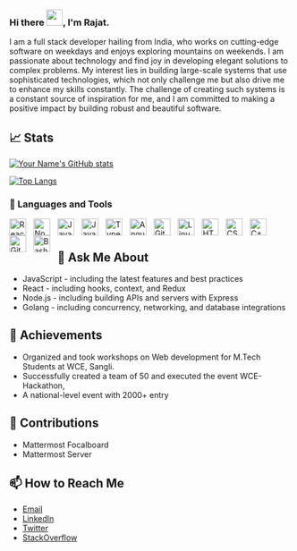 ### Hi there <img src="https://github.com/TheDudeThatCode/TheDudeThatCode/blob/master/Assets/Hi.gif" width="29px">, I'm Rajat.
I am a full stack developer hailing from India, who works on cutting-edge software on weekdays and enjoys exploring mountains on weekends. I am passionate about technology and find joy in developing elegant solutions to complex problems. My interest lies in building large-scale systems that use sophisticated technologies, which not only challenge me but also drive me to enhance my skills constantly. The challenge of creating such systems is a constant source of inspiration for me, and I am committed to making a positive impact by building robust and beautiful software.

## 📈 Stats

[![Your Name's GitHub stats](https://github-readme-stats.vercel.app/api?username=Rajat-Dabade&show_icons=true)](https://github.com/Rajat-Dabade)

[![Top Langs](https://github-readme-stats.vercel.app/api/top-langs/?username=Rajat-Dabade&layout=compact)](https://github.com/Rajat-Dabade)

### 🧰 Languages and Tools

<img align="left" alt="React" width="30px" style="padding-right:10px;" src="https://cdn.jsdelivr.net/gh/devicons/devicon/icons/react/react-original.svg" />
<img align="left" alt="NodeJS" width="30px" style="padding-right:10px;" src="https://cdn.jsdelivr.net/gh/devicons/devicon/icons/nodejs/nodejs-original.svg" /><img align="left" alt="JavaScript" width="30px" style="padding-right:10px;" src="https://cdn.jsdelivr.net/gh/devicons/devicon/icons/javascript/javascript-plain.svg" />
<img align="left" alt="Java" width="30px" style="padding-right:10px;" src="https://cdn.jsdelivr.net/gh/devicons/devicon/icons/java/java-original.svg"/>
<img align="left" alt="TypeScript" width="30px" style="padding-right:10px;" src="https://cdn.jsdelivr.net/gh/devicons/devicon/icons/typescript/typescript-plain.svg" />
<img align="left" alt="Angular" width="30px" style="padding-right:10px;" src="https://cdn.jsdelivr.net/gh/devicons/devicon/icons/angularjs/angularjs-plain.svg" />
<img align="left" alt="Git" width="30px" style="padding-right:10px;" src="https://cdn.jsdelivr.net/gh/devicons/devicon/icons/git/git-original.svg" />
<img align="left" alt="Linux" width="30px" style="padding-right:10px;" src="https://cdn.jsdelivr.net/gh/devicons/devicon/icons/linux/linux-original.svg" />
<img align="left" alt="HTML" width="30px" style="padding-right:10px;" src="https://cdn.jsdelivr.net/gh/devicons/devicon/icons/html5/html5-plain.svg" />
<img align="left" alt="CSS" width="30px" style="padding-right:10px;" src="https://cdn.jsdelivr.net/gh/devicons/devicon/icons/css3/css3-plain.svg" />
<img align="left" alt="C++" width="30px" style="padding-right:10px;" src="https://cdn.jsdelivr.net/gh/devicons/devicon/icons/cplusplus/cplusplus-line.svg" />
<img align="left" alt="GitHub" width="30px" style="padding-right:10px;" src="https://cdn.jsdelivr.net/gh/devicons/devicon/icons/github/github-original.svg" />
<img align="left" alt="Bash" width="30px" style="padding-right:10px;" src="https://cdn.jsdelivr.net/gh/devicons/devicon/icons/bash/bash-original.svg" />
<br />

#

## 💬 Ask Me About
- JavaScript - including the latest features and best practices
- React - including hooks, context, and Redux
- Node.js - including building APIs and servers with Express
- Golang - including concurrency, networking, and database integrations

## 🎉 Achievements
- Organized and took workshops on Web development for M.Tech Students at WCE, Sangli.
- Successfully created a team of 50 and executed the event WCE-Hackathon,
- A national-level event with 2000+ entry

## 🤝 Contributions

- Mattermost Focalboard
- Mattermost Server

## 📫 How to Reach Me

- [Email](mailto:rajatdabade1997@gmail.com)
- [LinkedIn](https://www.linkedin.com/in/https://www.linkedin.com/in/rajat-dabade)
- [Twitter](https://twitter.com/DabadeRajat)
- [StackOverflow](https://stackoverflow.com/users/9293065/rajat-dabade)


<!-- [<img src='https://cdn.jsdelivr.net/npm/simple-icons@3.0.1/icons/github.svg' alt='github' height='40'>](https://github.com/https://github.com/Rajat-Dabade)  [<img src='https://cdn.jsdelivr.net/npm/simple-icons@3.0.1/icons/linkedin.svg' alt='linkedin' height='40'>](https://www.linkedin.com/in/https://www.linkedin.com/in/rajat-dabade//)  [<img src='https://cdn.jsdelivr.net/npm/simple-icons@3.0.1/icons/instagram.svg' alt='instagram' height='40'>](https://www.instagram.com/https://www.instagram.com/m_rajat007//)  [<img src='https://cdn.jsdelivr.net/npm/simple-icons@3.0.1/icons/twitter.svg' alt='twitter' height='40'>](https://twitter.com/https://twitter.com/DabadeRajat)  [<img src='https://cdn.jsdelivr.net/npm/simple-icons@3.0.1/icons/stackoverflow.svg' alt='stackoverflow' height='40'>](https://stackoverflow.com/users/9293065/rajat-dabade)  
 -->

